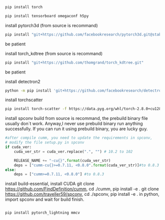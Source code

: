 ```bash
pip install torch
```
```bash
pip install tensorboard omegaconf h5py
```

install pytorch3d (from source is recommand)
```bash
pip install "git+https://github.com/facebookresearch/pytorch3d.git@stable"
```
be patient

install torch_kdtree (from source is recommand)
```bash
pip install "git+https://github.com/thomgrand/torch_kdtree.git"
```
be patient

install detectron2
```bash
python -m pip install 'git+https://github.com/facebookresearch/detectron2.git'
```
install torchscatter
```bash
pip install torch-scatter -f https://data.pyg.org/whl/torch-2.8.0+cu128.html
```
install spconv
build from source is recommand, the prebuild binary file usually don`t work. Anyway,I never use prebuild binary run anything successfully. If you can run it using prebuild binary, you are lucky guy.
```python
#after compile cumm, you need to update the requirements in spconv, 
# modify the file setup.py in spconv
if cuda_ver:
    cuda_ver_str = cuda_ver.replace(".", "") # 10.2 to 102

    RELEASE_NAME += "-cu{}".format(cuda_ver_str)
    deps = ["cumm-cu{}>=0.7.11, <0.8.0".format(cuda_ver_str)]#to 0.8.3
else:
    deps = ["cumm>=0.7.11, <0.8.0"] #to 0.8.3

```
install build-essential, install CUDA
git clone https://github.com/FindDefinition/cumm, cd ./cumm, pip install -e .
git clone https://github.com/traveller59/spconv, cd ./spconv, pip install -e .
in python, import spconv and wait for build finish.

```bash

pip install pytorch_lightning mmcv
```